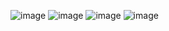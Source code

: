 ![image](https://user-images.githubusercontent.com/88810038/165173745-3841a363-7ca9-46fc-9c23-607e0cb4c0c2.png)
![image](https://user-images.githubusercontent.com/88810038/165173872-dc195800-3804-4a6c-a334-b3af8ca485e3.png)
![image](https://user-images.githubusercontent.com/88810038/165174002-34a5088f-4a2f-48ba-8487-5126f421e31a.png)
![image](https://user-images.githubusercontent.com/88810038/165174071-c1d767a8-f1f6-4ded-8767-d5c976d1eb09.png)

